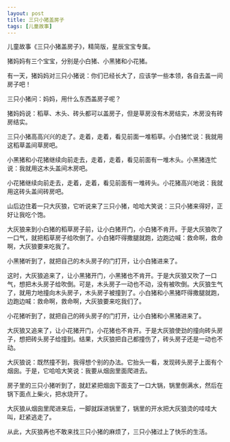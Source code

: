 ```yaml
---
layout: post
title: 三只小猪盖房子
tags: [儿童故事]
---
```


儿童故事《三只小猪盖房子》，精简版，星辰宝宝专属。

<!--more-->

猪妈妈有三个宝宝，分别是小白猪、小黑猪和小花猪。

有一天，猪妈妈对三只小猪说：你们已经长大了，应该学一些本领，各自去盖一间房子吧！

三只小猪问：妈妈，用什么东西盖房子呢？

猪妈妈说：稻草、木头、砖头都可以盖房子，但是草房没有木房结实，木房没有砖房结实。

三只小猪高高兴兴的走了。走着，走着，看见前面一堆稻草。小白猪忙说：我就用这稻草盖间草房吧。

小黑猪和小花猪继续向前走去，走着，走着，看见前面有一堆木头。小黑猪连忙说：我就用这木头盖间木房吧。

小花猪继续向前走去，走着，走着，看见前面有一堆砖头。小花猪高兴地说：我就用这砖头盖间砖房吧。

山后边住着一只大灰狼，它听说来了三只小猪，哈哈大笑说：三只小猪来得好，正好让我吃个饱。

大灰狼来到小白猪的稻草房子前，让小白猪开门，小白猪不肯开。于是大灰狼吹了一口气，就把稻草房子给吹倒了。小白猪吓得撒腿就跑，边跑边喊：救命啊，救命啊，大灰狼要来吃我了。

小黑猪听到了，就把自己的木头房子的门打开，让小白猪进来了。

这时，大灰狼追来了，让小黑猪开门，小黑猪也不肯开。于是大灰狼又吹了一口气，想把木头房子给吹倒。可是，木头房子一动也不动，没有被吹倒。大灰狼生气了，就用力地撞向木头房子，木头房子被撞到了。小白猪和小黑猪吓得撒腿就跑，边跑边喊：救命啊，救命啊，大灰狼要来吃我们了。

小花猪听到了，就把自己的砖头房子的门打开，让小白猪和小黑猪进来了。

大灰狼又追来了，让小花猪开门，小花猪也不肯开。于是大灰狼使劲的撞向砖头房子，想把砖头房子给撞到。结果，大灰狼把自己都撞伤了，砖头房子还是一动也不动。

大灰狼说：既然撞不到，我得想个别的办法。它抬头一看，发现砖头房子上面有个烟囱。于是，它哈哈大笑说：我要从烟囱里面爬进去。

房子里的三只小猪听到了，就赶紧把烟囱下面支了一口大锅，锅里倒满水，然后在锅下面点上柴火，把水烧开了。

大灰狼从烟囱里爬进来后，一脚就踩进锅里了，锅里的开水把大灰狼烫的哇哇大叫，赶紧逃走了。

从此，大灰狼再也不敢来找三只小猪的麻烦了，三只小猪过上了快乐的生活。
